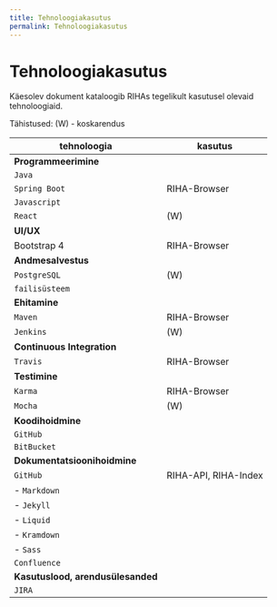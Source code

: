 ```yaml
---
title: Tehnoloogiakasutus
permalink: Tehnoloogiakasutus
---
```


# Tehnoloogiakasutus

Käesolev dokument kataloogib RIHAs tegelikult kasutusel olevaid tehnoloogiaid.

Tähistused: (W) - koskarendus

| tehnoloogia | kasutus    |
|-------------|------------|
| __Programmeerimine__                |    |
| `Java`                              |    |
| `Spring Boot`                       | RIHA-Browser |
| `Javascript`                        |    |
| `React`                             | (W) |
| __UI/UX__                           |    |
| Bootstrap 4                         | RIHA-Browser |  
| __Andmesalvestus__                  |    |
| `PostgreSQL`                        | (W) |
| `failisüsteem`                      |     |
| __Ehitamine__                       |     |
| `Maven`                             | RIHA-Browser |
| `Jenkins`                           | (W) |
| __Continuous Integration__          |     |
| `Travis`                            | RIHA-Browser |
| __Testimine__                       |      |
| `Karma`                             | RIHA-Browser |
| `Mocha`                             | (W)  |
| __Koodihoidmine__                   |      |
| `GitHub`                            |      |
| `BitBucket`                         |      |
| __Dokumentatsioonihoidmine__        |    |
| `GitHub`                            | RIHA-API, RIHA-Index |
| - `Markdown`                        |      |
| - `Jekyll`                          |      |
| - `Liquid`                          |      |
| - `Kramdown`                        |      |
| - `Sass`                        |      |
| `Confluence`                        |      |
| __Kasutuslood, arendusülesanded__   |      |
| `JIRA`                              |      |    

